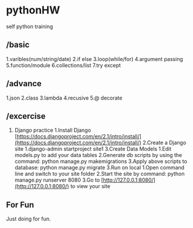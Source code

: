 # pythonHW

self python training

## /basic

1.varibles(num/string/date)
2.if else
3.loop(while/for)
4.argument passing
5.function/module
6.collections/list
7.try except

## /advance

1.json
2.class
3.lambda
4.recusive
5.@ decorate

## /excercise

1. Django practice
    1.Install Django
        [https://docs.djangoproject.com/en/2.1/intro/install/](https://docs.djangoproject.com/en/2.1/intro/install/)
    2.Create a Django site
        1.django-admin startproject site1
    3.Create Data Models
        1.Edit models.py to add your data tables
        2.Generate db scripts by using the command: python manage.py makemigrations
        3.Apply above scripts to database: python manage.py migrate
    3.Run on local
        1.Open command line and switch to your site folder
        2.Start the site by command: python manage.py runserver 8080
        3.Go to [http://127.0.0.1:8080/](http://127.0.0.1:8080/) to view your site

## For Fun

Just doing for fun.